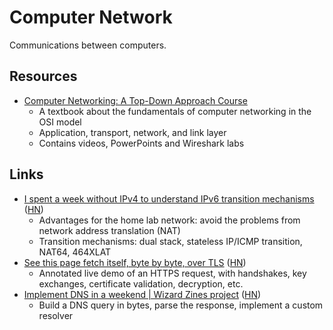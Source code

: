 # Computer Network

Communications between computers.

## Resources

- [Computer Networking: A Top-Down Approach Course](https://gaia.cs.umass.edu/kurose_ross/lectures.php)
  - A textbook about the fundamentals of computer networking in the OSI model
  - Application, transport, network, and link layer
  - Contains videos, PowerPoints and Wireshark labs

## Links

- [I spent a week without IPv4 to understand IPv6 transition mechanisms](https://www.apalrd.net/posts/2023/network_ipv6/)
  ([HN](https://news.ycombinator.com/item?id=35041829))
  - Advantages for the home lab network: avoid the problems from network address
    translation (NAT)
  - Transition mechanisms: dual stack, stateless IP/ICMP transition, NAT64,
    464XLAT
- [See this page fetch itself, byte by byte, over TLS](https://subtls.pages.dev/)
  ([HN](https://news.ycombinator.com/item?id=35884437))
  - Annotated live demo of an HTTPS request, with handshakes, key exchanges,
    certificate validation, decryption, etc.
- [Implement DNS in a weekend | Wizard Zines project](https://implement-dns.wizardzines.com/)
  ([HN](https://news.ycombinator.com/item?id=35916064))
  - Build a DNS query in bytes, parse the response, implement a custom resolver
